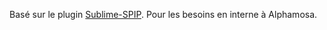 Basé sur le plugin [Sublime-SPIP](http://contrib.spip.net/Sublime-SPIP).
Pour les besoins en interne à Alphamosa.